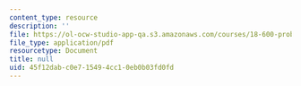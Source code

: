 ```yaml
---
content_type: resource
description: ''
file: https://ol-ocw-studio-app-qa.s3.amazonaws.com/courses/18-600-probability-and-random-variables-fall-2019/45f12dabc0e715494cc10eb0b03fd0fd_MIT18_600F19_lec30.pdf
file_type: application/pdf
resourcetype: Document
title: null
uid: 45f12dab-c0e7-1549-4cc1-0eb0b03fd0fd
---
```

